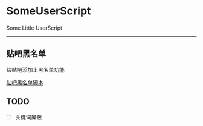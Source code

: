 # SomeUserScript

Some Little UserScript

---

## 贴吧黑名单

给贴吧添加上黑名单功能

[贴吧黑名单脚本](https://github.com/dccif/SomeUserScript/raw/main/tiebablock.user.js)

## TODO

- [ ] 关键词屏蔽